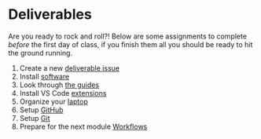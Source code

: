 # Deliverables

Are you ready to rock and roll?! Below are some assignments to complete
_before_ the first day of class, if you finish them all you should be ready to
hit the ground running.

1. Create a new [deliverable issue](../materials/create-issue.md)
2. Install [software](../materials/install-software.md)
3. Look through [the guides](../materials/guides.md)
4. Install VS Code [extensions](../materials/vscode-extensions.md)
5. Organize your [laptop](../materials/organize-your-laptop.md)
6. Setup [GitHub](../materials/github-setup.md)
7. Setup [Git](../materials/git-setup.md)
8. Prepare for the next module [Workflows](../materials/workflows.md)
